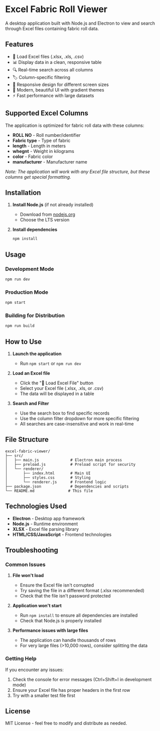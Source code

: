 # Excel Fabric Roll Viewer

A desktop application built with Node.js and Electron to view and search through Excel files containing fabric roll data.

## Features

- 📁 Load Excel files (.xlsx, .xls, .csv)
- 📊 Display data in a clean, responsive table
- 🔍 Real-time search across all columns
- 🏷️ Column-specific filtering
- 📱 Responsive design for different screen sizes
- 🎨 Modern, beautiful UI with gradient themes
- ⚡ Fast performance with large datasets

## Supported Excel Columns

The application is optimized for fabric roll data with these columns:
- **ROLL NO** - Roll number/identifier
- **Fabric type** - Type of fabric
- **length** - Length in meters
- **whegnt** - Weight in kilograms  
- **color** - Fabric color
- **manufacturer** - Manufacturer name

*Note: The application will work with any Excel file structure, but these columns get special formatting.*

## Installation

1. **Install Node.js** (if not already installed)
   - Download from [nodejs.org](https://nodejs.org/)
   - Choose the LTS version

2. **Install dependencies**
   ```bash
   npm install
   ```

## Usage

### Development Mode
```bash
npm run dev
```

### Production Mode
```bash
npm start
```

### Building for Distribution
```bash
npm run build
```

## How to Use

1. **Launch the application**
   - Run `npm start` or `npm run dev`

2. **Load an Excel file**
   - Click the "📁 Load Excel File" button
   - Select your Excel file (.xlsx, .xls, or .csv)
   - The data will be displayed in a table

3. **Search and Filter**
   - Use the search box to find specific records
   - Use the column filter dropdown for more specific filtering
   - All searches are case-insensitive and work in real-time

## File Structure

```
excel-fabric-viewer/
├── src/
│   ├── main.js              # Electron main process
│   ├── preload.js           # Preload script for security
│   └── renderer/
│       ├── index.html       # Main UI
│       ├── styles.css       # Styling
│       └── renderer.js      # Frontend logic
├── package.json             # Dependencies and scripts
└── README.md               # This file
```

## Technologies Used

- **Electron** - Desktop app framework
- **Node.js** - Runtime environment
- **XLSX** - Excel file parsing library
- **HTML/CSS/JavaScript** - Frontend technologies

## Troubleshooting

### Common Issues

1. **File won't load**
   - Ensure the Excel file isn't corrupted
   - Try saving the file in a different format (.xlsx recommended)
   - Check that the file isn't password protected

2. **Application won't start**
   - Run `npm install` to ensure all dependencies are installed
   - Check that Node.js is properly installed

3. **Performance issues with large files**
   - The application can handle thousands of rows
   - For very large files (>10,000 rows), consider splitting the data

### Getting Help

If you encounter any issues:
1. Check the console for error messages (Ctrl+Shift+I in development mode)
2. Ensure your Excel file has proper headers in the first row
3. Try with a smaller test file first

## License

MIT License - feel free to modify and distribute as needed.
